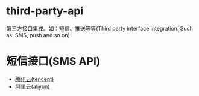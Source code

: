 # third-party-api
第三方接口集成。如：短信、推送等等(Third party interface integration. Such as: SMS, push and so on)


# 短信接口(SMS API)
  + [腾讯云(tencent)](/third-party-api-sms-tencent/README.md)
  + [阿里云(aliyun)](/third-party-api-sms-aliyun/README.md)

